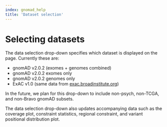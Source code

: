 ```yaml
---
index: gnomad_help
title: 'Dataset selection'
---
```


# Selecting datasets

The data selection drop-down specifies which dataset is displayed on the page. Currently these are:

+ gnomAD v2.0.2 (exomes + genomes combined)
+ gnomAD v2.0.2 exomes only
+ gnomAD v2.0.2 genomes only
+ ExAC v1.0 (same data from [exac.broadinstitute.org](exac.broadinstitute.org))

In the future, we plan for this drop-down to include non-psych, non-TCGA, and non-Bravo gnomAD subsets.

The data selection drop-down also updates accompanying data such as the coverage plot, constraint statistics, regional constraint, and variant positional distribution plot.
